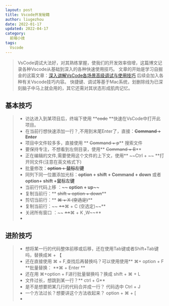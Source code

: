 ```yaml
---
layout: post
title: Vscode开发秘籍
author: liugezhou
date: 2022-01-17
updated: 2022-04-17
category:
  前端小技
tags:
  Vscode
---
```

> VsCode调试大法好，对其熟练掌握，使我们的开发效率倍增，这篇博文记录各种Vscode从基础到深入的各种快速使用技巧。
> 文章的开始是学习自掘金的这篇文章：[深入讲解VsCode各场景高级调试与使用技巧](https://juejin.cn/post/7071146744339234846)
> 后续会加入各种有关Vscode技巧内容。
> 快捷键、调试等基于Mac系统，划删除线为已深刻脑子中马上就会用的，其它还需对其状态形成肌肉记忆。

## 基本技巧
> - 访达进入到某项目后，终端下使用 **~~code~~ **快速在VsCode中打开此项目。
> - 在当前行想快速添加一行？,不用到末尾Enter了，直接：**~~Command + Enter~~**
> - 项目中文件较多多，直接使用 ** ~~Command + p~~** 搜索文件
> - 要保持专注，不想看到左侧目录，使用** ~~Command + B~~**
> - 正在编辑的文件,需要使用这个文件的上下文，使用** ~~Ctrl + \~~ **打开同文件(注意在英文格式下)
> - 批量修改：**~~option + 鼠标左键~~**
> - 同列下同一位置添加光标：**option + shift + Command + down** 或者**option+ shift +鼠标左键**
> - 当前行代码上移 ：**~~ option + up~~**
> - 复制当前行：** ~~shift + option + down~~**
> - 剪切当前行：** ~~⌘ + X (空选定)~~**
> - 复制当前行：~~ ~~**~~⌘ + C (空选定)~~**
> - 关闭所有窗口 ：~~ ~~**~~⌘ + K ,W~~**
> - 


## 进阶技巧
> - 想将某一行的代码整体前移或后移，还在使用Tab键或者Shift+Tab键吗，替换成⌘ + 【
> - 还在直接使用 ⌘ + F,查找后再替换吗？可以使用使用** ⌘+ option + F **批量替换： **⌘ + Enter **
> - 还在用 ⌘+option + F进行批量替换吗？换成 shift + ⌘ + L
> - 文件过长，想跳到某一行？** ctrl + G**
> - 是不是想要把某几行的代码合并成一行？ 代码选中 Ctrl + J
> - 一个方法过长？想要讲这个方法收起来？ option + ⌘ + [
> - 


